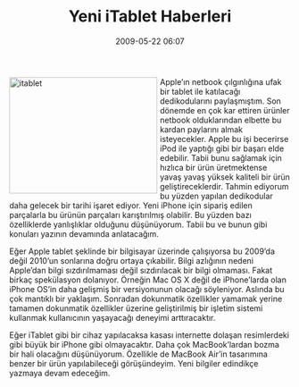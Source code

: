 ﻿---
layout: post
title: Yeni iTablet Haberleri
date: 2009-05-22 06:07
comments: true
categories: []
---
<p><img style="border-bottom: 0px; border-left: 0px; margin: 0px 5px 5px 0px; display: inline; border-top: 0px; border-right: 0px" title="itablet" border="0" alt="itablet" align="left" src="http://onurbaykal.com.tr/wp-content/uploads/2009/05/itablet.jpg" width="265" height="208" /> Apple’ın netbook çılgınlığına ufak bir tablet ile katılacağı dedikodularını paylaşmıştım. Son dönemde en çok kar ettiren ürünler netbook olduklarından elbette bu kardan paylarını almak isteyecekler. Apple bu işi becerirse iPod ile yaptığı gibi bir başarı elde edebilir. Tabii bunu sağlamak için hızlıca bir ürün üretmektense yavaş yavaş yüksek kaliteli bir ürün geliştireceklerdir. Tahmin ediyorum bu yüzden yapılan dedikodular daha gelecek bir tarihi işaret ediyor. Yeni iPhone için sipariş edilen parçalarla bu ürünün parçaları karıştırılmış olabilir. Bu yüzden bazı özelliklerde yanlışlıklar olduğunu düşünüyorum. Tabii bu ve bunun gibi konuları yazının devamında anlatacağım.</p> <!--more-->  <p>Eğer Apple tablet şeklinde bir bilgisayar üzerinde çalışıyorsa bu 2009’da değil 2010’un sonlarına doğru ortaya çıkabilir. Bilgi azlığının nedeni Apple’dan bilgi sızdırılmaması değil sızdırılacak bir bilgi olmaması. Fakat birkaç spekülasyon dolanıyor. Örneğin Mac OS X değil de iPhone’larda olan iPhone OS’in daha gelişmiş bir versiyonunun olacağı söyleniyor. Aslında bu çok mantıklı bir yaklaşım. Sonradan dokunmatik özellikler yamamak yerine tamamen dokunmatik özellikler üzerine geliştirilmiş bir işletim sistemi kullanmak kullanıcının yaşayacağı deneyimi arttıracaktır. </p>  <p>Eğer iTablet gibi bir cihaz yapılacaksa kasası internette dolaşan resimlerdeki gibi büyük bir iPhone gibi olmayacaktır. Daha çok MacBook’lardan bozma bir hali olacağını düşünüyorum. Özellikle de MacBook Air’in tasarımına benzer bir ürün yapılabileceği görüşündeyim. Yeni bilgiler edindikçe yazmaya devam edeceğim.</p>
